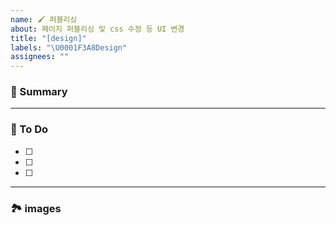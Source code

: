 ```yaml
---
name: 🖌️ 퍼블리싱
about: 페이지 퍼블리싱 및 css 수정 등 UI 변경
title: "[design]"
labels: "\U0001F3A8Design"
assignees: ""
---
```


### 🚀 Summary

<!-- A brief description of the issue. -->

---

### 📝 To Do

<!-- Write what you need to do -->

- [ ]
- [ ]
- [ ]

---

### 🏞️ images

<!-- Capture related images -->
